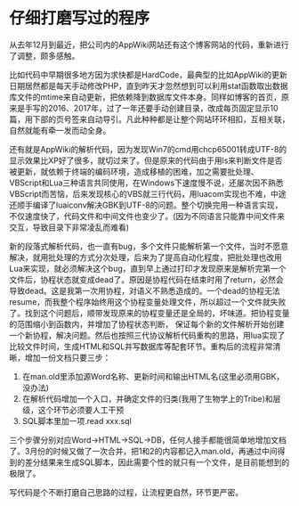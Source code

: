 # 仔细打磨写过的程序

从去年12月到最近，把公司内的AppWiki网站还有这个博客网站的代码，重新进行了调整，颇多感触。

比如代码中早期很多地方因为求快都是HardCode，最典型的比如AppWiki的更新日期居然都是每天手动修改PHP，直到昨天才忽然想到可以利用stat函数取出数据库文件的mtime来自动更新，把依赖降到数据库文件本身。同样如博客的首页，原来是手写的2016、2017年，过了一年还要手动创建目录，改成每页固定显示10篇，用下部的页号签来自动导引。凡此种种都是让整个网站环环相扣，互相关联，自然就能有牵一发而动全身。

还有就是AppWiki的解析代码，因为发现Win7的cmd用chcp65001转成UTF-8的显示效果比XP好了很多，就切过来了。但是原来的代码由于用ls来判断文件是否被更新，就依赖于终端的编码环境，造成移植的困难，加之需要批处理、VBScript和Lua三种语言共同使用，在Windows下速度慢不说，还屡次因不熟悉VBScript而苦恼，后来发现核心的VBS就三行代码，用luacom实现也不难，中途还顺手编译了luaiconv解决GBK到UTF-8的问题。整个切换完用一种语言实现，不仅速度快了，代码文件和中间文件也变少了。(因为不同语言只能靠中间文件来交互，导致目录下非常凌乱而难看)

新的段落式解析代码，也一直有bug，多个文件只能解析第一个文件，当时不愿意解决，就用批处理的方式分次处理，后来为了提高自动化程度，把批处理也改用Lua来实现，就必须解决这个bug，直到早上通过打印才发现原来是解析完第一个文件后，协程状态就变成dead了。原因是协程代码在结束时用了return，必然会导致dead。这是我第一次用协程，对语义不熟悉造成的。一个dead的协程无法resume，而我整个程序始终用这个协程变量处理文件，所以超过一个文件就失败了。找到这个问题后，顺带发现原来的协程变量还是全局的，坏味道。把协程变量的范围缩小到函数内，并增加了协程状态判断，
保证每个新的文件解析开始创建一个新协程，解决问题。然后也按照三代协议解析代码重构的思路，用lua实现了比较文件时间，生成HTML和SQL并写数据库等配套环节。重构后的流程非常清晰，增加一份文档只要三步：

1. 在man.old里添加源Word名称、更新时间和输出HTML名(这里必须用GBK，没办法)
2. 在解析代码增加一个入口，并确定文件的归类(我用了生物学上的Tribe)和层级，这个环节必须要人工干预
3. SQL脚本里加一项.read xxx.sql

三个步骤分别对应Word->HTML->SQL->DB，任何人接手都能很简单地增加文档了。3月份的时候又做了一次合并，把1和2的内容都记入man.old，再通过中间得到的差分结果来生成SQL脚本，因此需要个性的就只有一个文件，是目前能想到的极限了。

写代码是个不断打磨自己思路的过程，让流程更自然，环节更严密。